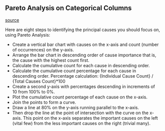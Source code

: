 ## Pareto Analysis on Categorical Columns
[source](https://www.projectsmart.co.uk/pareto-analysis-step-by-step.php)

Here are eight steps to identifying the principal causes you should focus on, using Pareto Analysis:
- Create a vertical bar chart with causes on the x-axis and count (number of occurrences) on the y-axis.
- Arrange the bar chart in descending order of cause importance that is, the cause with the highest count first.
- Calculate the cumulative count for each cause in descending order.
- Calculate the cumulative count percentage for each cause in descending order. 
  Percentage calculation: {Individual Cause Count} / {Total Causes Count}*100
- Create a second y-axis with percentages descending in increments of 10 from 100% to 0%.
- Plot the cumulative count percentage of each cause on the x-axis.
- Join the points to form a curve.
- Draw a line at 80% on the y-axis running parallel to the x-axis. 
- Then drop the line at the point of intersection with the curve on the x-axis. This point on the x-axis separates the important causes on the left (vital few) from the less important causes on the right (trivial many).
